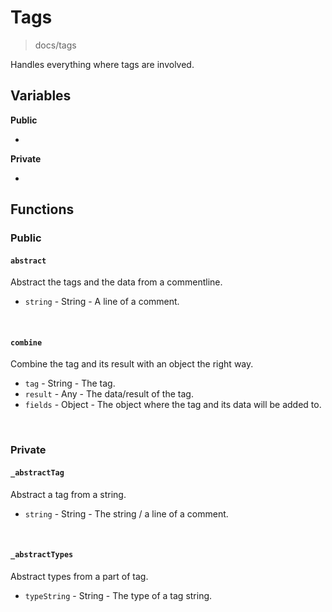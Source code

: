 # Tags
> docs/tags

Handles everything where tags are involved.

## Variables
**Public**

-

**Private**

-

## Functions
### Public
#### `abstract` 

Abstract the tags and the data from a commentline.
* `string` - String - A line of a comment.

&nbsp;

#### `combine` 

Combine the tag and its result with an object the right way.
* `tag` - String - The tag.
* `result` - Any - The data/result of the tag.
* `fields` - Object - The object where the tag and its data will be added to.

&nbsp;


### Private
#### `_abstractTag`

Abstract a tag from a string.
* `string` - String - The string / a line of a comment.

&nbsp;

#### `_abstractTypes`

Abstract types from a part of tag. 
* `typeString` - String - The type of a tag string.

&nbsp;


